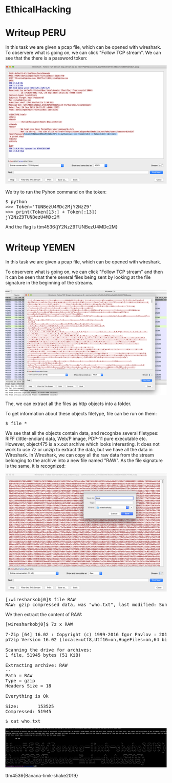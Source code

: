 # EthicalHacking

# Writeup PERU

In this task we are given a pcap file, which can be opened with wireshark. 
To observere what is going on, we can click "Follow TCP stream". We can see that the there is a password token:

![Alt text](/figures/Peru1.png?raw=true )

We try to run the Pyhon command on the token:
<pre>
$ python 
>>> Token='TUNBezU4MDc2MjY2NzZ9'
>>> print(Token[13:] + Token[:13])
jY2NzZ9TUNBezU4MDc2M
</pre>

And the flag is 
ttm4536{jY2NzZ9TUNBezU4MDc2M}

# Writeup YEMEN

In this task we are given a pcap file, which can be opened with wireshark. 

To observere what is going on, we can click "Follow TCP stream" and then it can be seen that there several files being sent by looking at the file  signature in the beginning of the streams.

![Alt text](/figures/comm1.png?raw=true )

The, we can extract all the files as http objects into a folder. 

To get information about these objects filetype, file can be run on them:
<pre>
$ file * 
</pre>

We see that all the objects contain data, and recognize several filetypes: RIFF (little-endian) data, Web/P image, PDP-11 pure executable etc. However, object475 is a x.out archive which looks interesting. It does not work to use 7z or unzip to extract the data, but we have all the data in Wireshark. In Wireshark, we can copy all the raw data from the stream belonging to the archive into a new file named "RAW". As the file signature is the same, it is recognized:

![Alt text](/figures/comm2.png?raw=true )
<pre>
[:wiresharkobj0]$ file RAW
RAW: gzip compressed data, was "who.txt", last modified: Sun Sep 29 07:37:12 2019, from Unix, original size 153525
</pre>

We then extract the content of RAW:
<pre>
[wiresharkobj0]$ 7z x RAW

7-Zip [64] 16.02 : Copyright (c) 1999-2016 Igor Pavlov : 2016-05-21
p7zip Version 16.02 (locale=utf8,Utf16=on,HugeFiles=on,64 bits,4 CPUs x64)

Scanning the drive for archives:
1 file, 51945 bytes (51 KiB)

Extracting archive: RAW
--
Path = RAW
Type = gzip
Headers Size = 18

Everything is Ok

Size:       153525
Compressed: 51945
</pre>

<pre>
$ cat who.txt
</pre>
![Alt text](/figures/comm3.png?raw=true )

ttm4536{Banana-limk-shake2019}

